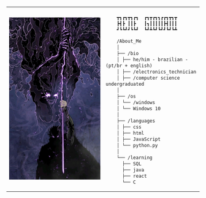 <table>
    <tr>
        <td style="width: 50%;">
            <img src="img/Legend of the Northern Blade Manhwa Wallpaper.jfif" alt="Geto" style="width: 200%; border: none;" />
        </td>
        <td style="width: 50%; vertical-align: top;">
            <p style="font-family: monospace; font-size: 16px;">

        ┳┓┏┓┳┓┏┓  ┏┓┳┏┓┓┏┏┓┳┓┳
        ┣┫┣ ┃┃┣   ┃┓┃┃┃┃┃┣┫┃┃┃
        ┛┗┗┛┛┗┗┛  ┗┛┻┗┛┗┛┛┗┛┗┻
                      
</p>

        /About_Me
        │
        ├── /bio
        │ ├── he/him - brazilian - (pt/br + english)
        │ ├── /electronics_technician
        │ ├── /computer science undergraduated
        │
        ├── /os
        │ └── /windows
        │ └── Windows 10
        │
        ├── /languages
        │ ├── css
        │ ├── html
        │ ├── JavaScript
        │ └── python.py
        │
        └── /learning
          ├── SQL
          ├── java
          ├── react
          └── C

</tr>
</table>